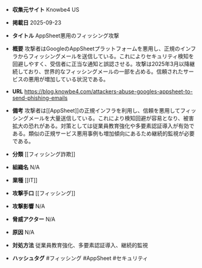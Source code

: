 - **収集元サイト**
Knowbe4 US

- **掲載日**
2025-09-23

- **タイトル**
AppSheet悪用のフィッシング攻撃

- **概要**
攻撃者はGoogleのAppSheetプラットフォームを悪用し、正規のインフラからフィッシングメールを送信している。これによりセキュリティ検知を回避しやすく、受信者に正当な通知と誤認させる。攻撃は2025年3月以降継続しており、世界的なフィッシングメールの一部を占める。信頼されたサービスの悪用が増加している状況である。

- **URL**
https://blog.knowbe4.com/attackers-abuse-googles-appsheet-to-send-phishing-emails

- **備考**
攻撃者は[[AppSheet]]の正規インフラを利用し、信頼を悪用してフィッシングメールを大量送信している。これにより検知回避が容易となり、被害拡大の恐れがある。対策としては従業員教育強化や多要素認証導入が有効である。類似の正規サービス悪用事例も増加傾向にあるため継続的監視が必要である。

- **分類**
[[フィッシング詐欺]]

- **組織名**
N/A

- **業種**
[[IT]]

- **攻撃手口**
[[フィッシング]]

- **攻撃影響**
N/A

- **脅威アクター**
N/A

- **原因**
N/A

- **対処方法**
従業員教育強化、多要素認証導入、継続的監視

- **ハッシュタグ**
#フィッシング #AppSheet #セキュリティ
